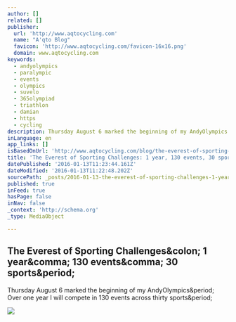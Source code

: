 ```yaml
---
author: []
related: []
publisher:
  url: 'http://www.aqtocycling.com'
  name: "A'qto Blog"
  favicon: 'http://www.aqtocycling.com/favicon-16x16.png'
  domain: www.aqtocycling.com
keywords:
  - andyolympics
  - paralympic
  - events
  - olympics
  - suvelo
  - 365olympiad
  - triathlon
  - damian
  - https
  - cycling
description: Thursday August 6 marked the beginning of my AndyOlympics. Over one year I will compete in 130 events across thirty sports.
inLanguage: en
app_links: []
isBasedOnUrl: 'http://www.aqtocycling.com/blog/the-everest-of-sporting-challenges-1-year-130-events-30-sports/'
title: 'The Everest of Sporting Challenges: 1 year, 130 events, 30 sports.'
datePublished: '2016-01-13T11:23:44.161Z'
dateModified: '2016-01-13T11:22:48.202Z'
sourcePath: _posts/2016-01-13-the-everest-of-sporting-challenges-1-year-130-events-30-s.md
published: true
inFeed: true
hasPage: false
inNav: false
_context: 'http://schema.org'
_type: MediaObject

---
```

<article style=""><h1>The Everest of Sporting Challenges&amp;colon; 1 year&amp;comma; 130 events&amp;comma; 30 sports&amp;period;</h1><p>Thursday August 6 marked the beginning of my AndyOlympics&amp;period; Over one year I will compete in 130 events across thirty sports&amp;period;</p><img src="http://www.aqtocycling.com/wp/wp-content/uploads/2015/08/andy-olympics-hero.jpg" /></article>
